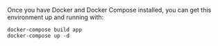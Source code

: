 Once you have Docker and Docker Compose installed, you can get this environment up and running with:

```
docker-compose build app
docker-compose up -d
```

